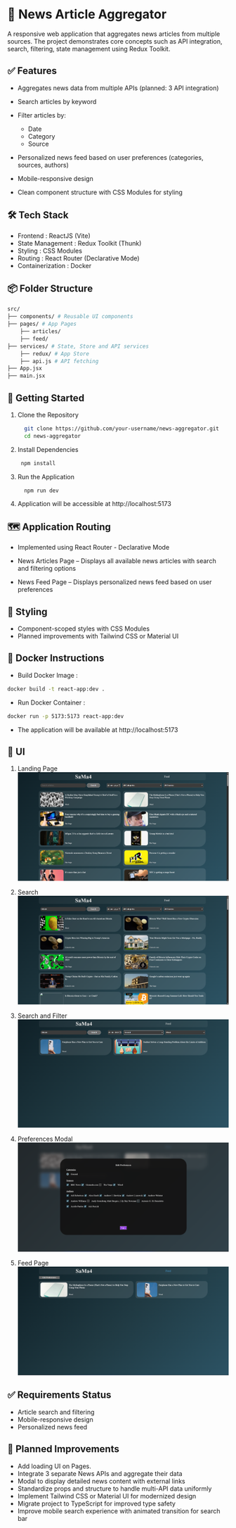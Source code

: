 # 📰 News Article Aggregator

A responsive web application that aggregates news articles from multiple sources. The project demonstrates core concepts such as API integration, search, filtering, state management using Redux Toolkit.

## ✅ Features

- Aggregates news data from multiple APIs (planned: 3 API integration)
- Search articles by keyword
- Filter articles by:

  - Date
  - Category
  - Source

- Personalized news feed based on user preferences (categories, sources, authors)
- Mobile-responsive design
- Clean component structure with CSS Modules for styling

## 🛠️ Tech Stack

- Frontend : ReactJS (Vite)
- State Management : Redux Toolkit (Thunk)
- Styling : CSS Modules
- Routing : React Router (Declarative Mode)
- Containerization : Docker

## 📦 Folder Structure

```bash
src/
├── components/ # Reusable UI components
├── pages/ # App Pages
    ├── articles/
    ├── feed/
├── services/ # State, Store and API services
    ├── redux/ # App Store
    ├── api.js # API fetching
├── App.jsx
├── main.jsx
```

## 🚀 Getting Started

1. Clone the Repository
   ```bash
     git clone https://github.com/your-username/news-aggregator.git
     cd news-aggregator
   ```
2. Install Dependencies
   ```bash
    npm install
   ```
3. Run the Application
   ```bash
     npm run dev
   ```
4. Application will be accessible at http://localhost:5173

## 🗺️ Application Routing

- Implemented using React Router - Declarative Mode

- News Articles Page – Displays all available news articles with search and filtering options

- News Feed Page – Displays personalized news feed based on user preferences

## 🎨 Styling

- Component-scoped styles with CSS Modules
- Planned improvements with Tailwind CSS or Material UI

## 🐳 Docker Instructions

- Build Docker Image :

```bash
docker build -t react-app:dev .
```

- Run Docker Container :

```bash
docker run -p 5173:5173 react-app:dev
```

- The application will be available at http://localhost:5173

## 📸 UI

1. Landing Page
   ![alt text](ReadmeAssets/landing-page.png)

2. Search
   ![alt text](ReadmeAssets/search.png)

3. Search and Filter
   ![alt text](ReadmeAssets/search-filter.png)

4. Preferences Modal
   ![alt text](ReadmeAssets/preference-modal.png)

5. Feed Page
   ![alt text](ReadmeAssets/feed-page.png)

## ✅ Requirements Status

- Article search and filtering
- Mobile-responsive design
- Personalized news feed

## 🔧 Planned Improvements

- Add loading UI on Pages.
- Integrate 3 separate News APIs and aggregate their data
- Modal to display detailed news content with external links
- Standardize props and structure to handle multi-API data uniformly
- Implement Tailwind CSS or Material UI for modernized design
- Migrate project to TypeScript for improved type safety
- Improve mobile search experience with animated transition for search bar
